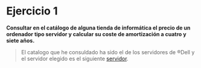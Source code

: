 # Ejercicio 1
**Consultar en el catálogo de alguna tienda de informática el precio de un ordenador tipo servidor y calcular su coste de amortización a cuatro y siete años.**
> El catalogo que he consuldado ha sido el de los servidores de &reg;Dell y el servidor elegido es el siguiente [servidor](https://www.dell.com/es-es/work/shop/cty/pdp/spd/poweredge-m640/emea_m640_vi_vp).


